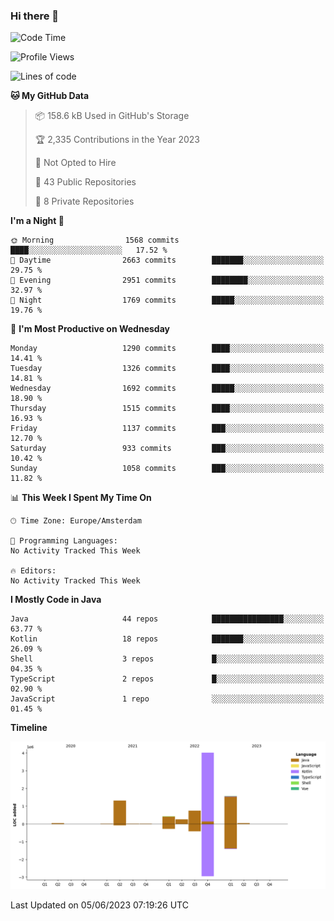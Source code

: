 ### Hi there 👋


<!--START_SECTION:waka-->
![Code Time](http://img.shields.io/badge/Code%20Time-3%2C235%20hrs%206%20mins-blue)

![Profile Views](http://img.shields.io/badge/Profile%20Views-4-blue)

![Lines of code](https://img.shields.io/badge/From%20Hello%20World%20I%27ve%20Written-8.4%20million%20lines%20of%20code-blue)

**🐱 My GitHub Data** 

> 📦 158.6 kB Used in GitHub's Storage 
 > 
> 🏆 2,335 Contributions in the Year 2023
 > 
> 🚫 Not Opted to Hire
 > 
> 📜 43 Public Repositories 
 > 
> 🔑 8 Private Repositories 
 > 
**I'm a Night 🦉** 

```text
🌞 Morning                1568 commits        ████░░░░░░░░░░░░░░░░░░░░░   17.52 % 
🌆 Daytime                2663 commits        ███████░░░░░░░░░░░░░░░░░░   29.75 % 
🌃 Evening                2951 commits        ████████░░░░░░░░░░░░░░░░░   32.97 % 
🌙 Night                  1769 commits        █████░░░░░░░░░░░░░░░░░░░░   19.76 % 
```
📅 **I'm Most Productive on Wednesday** 

```text
Monday                   1290 commits        ████░░░░░░░░░░░░░░░░░░░░░   14.41 % 
Tuesday                  1326 commits        ████░░░░░░░░░░░░░░░░░░░░░   14.81 % 
Wednesday                1692 commits        █████░░░░░░░░░░░░░░░░░░░░   18.90 % 
Thursday                 1515 commits        ████░░░░░░░░░░░░░░░░░░░░░   16.93 % 
Friday                   1137 commits        ███░░░░░░░░░░░░░░░░░░░░░░   12.70 % 
Saturday                 933 commits         ███░░░░░░░░░░░░░░░░░░░░░░   10.42 % 
Sunday                   1058 commits        ███░░░░░░░░░░░░░░░░░░░░░░   11.82 % 
```


📊 **This Week I Spent My Time On** 

```text
🕑︎ Time Zone: Europe/Amsterdam

💬 Programming Languages: 
No Activity Tracked This Week

🔥 Editors: 
No Activity Tracked This Week
```

**I Mostly Code in Java** 

```text
Java                     44 repos            ████████████████░░░░░░░░░   63.77 % 
Kotlin                   18 repos            ███████░░░░░░░░░░░░░░░░░░   26.09 % 
Shell                    3 repos             █░░░░░░░░░░░░░░░░░░░░░░░░   04.35 % 
TypeScript               2 repos             █░░░░░░░░░░░░░░░░░░░░░░░░   02.90 % 
JavaScript               1 repo              ░░░░░░░░░░░░░░░░░░░░░░░░░   01.45 % 
```



**Timeline**

![Lines of Code chart](https://raw.githubusercontent.com/powercasgamer/powercasgamer/master/assets/bar_graph.png)


 Last Updated on 05/06/2023 07:19:26 UTC
<!--END_SECTION:waka-->
